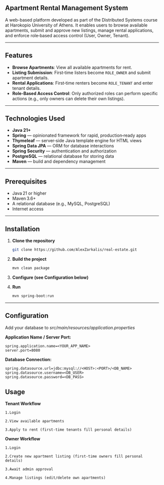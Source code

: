 ## Apartment Rental Management System
A web-based platform developed as part of the Distributed Systems course at Harokopio University of Athens. It enables users to browse available apartments, submit and approve new listings, manage rental applications, and enforce role‑based access control (User, Owner, Tenant).

---

## Features

- **Browse Apartments**: View all available apartments for rent.  
- **Listing Submission**: First‑time listers become `ROLE_OWNER` and submit apartment details.  
- **Rental Applications**: First‑time renters become `ROLE_TENANT` and enter tenant details.  
- **Role‑Based Access Control**: Only authorized roles can perform specific actions (e.g., only owners can delete their own listings).

---

## Technologies Used

- **Java 21+**  
- **Spring** — opinionated framework for rapid, production‑ready apps
- **Thymeleaf** — server‑side Java template engine for HTML views
- **Spring Data JPA** — ORM for database interactions  
- **Spring Security** — authentication and authorization  
- **PostgreSQL** — relational database for storing data  
- **Maven** — build and dependency management

---

## Prerequisites

- Java 21 or higher  
- Maven 3.6+  
- A relational database (e.g., MySQL, PostgreSQL)
- Internet access

---

## Installation

1. **Clone the repository**  
   ```bash
   git clone https://github.com/AlexZarkalis/real-estate.git

2. **Build the project**  
   ```bash
   mvn clean package

3. **Configure (see Configuration below)**  

2. **Run**  
   ```bash
   mvn spring-boot:run

---

## Configuration

Add your database to  _src/main/resources/application.properties_

**Application Name / Server Port:**

    spring.application.name=<YOUR_APP_NAME>
    server.port=8080

**Database Connection:**

    spring.datasource.url=jdbc:mysql://<HOST>:<PORT>/<DB_NAME>
    spring.datasource.username=<DB_USER>
    spring.datasource.password=<DB_PASS>

## Usage

**Tenant Workflow**

    1.Login

    2.View available apartments

    3.Apply to rent (first‑time tenants fill personal details)

**Owner Workflow**

    1.Login

    2.Create new apartment listing (first‑time owners fill personal details)

    3.Await admin approval

    4.Manage listings (edit/delete own apartments)

